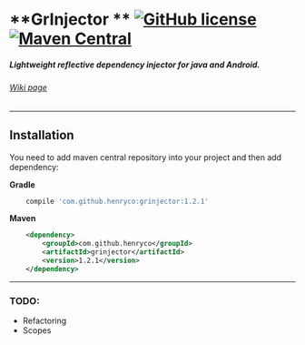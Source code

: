 # **GrInjector **  [![GitHub license](https://img.shields.io/badge/license-MIT-yellow.svg)](https://raw.githubusercontent.com/henryco/GrInjector/master/LICENSE)  [![Maven Central](https://img.shields.io/maven-central/v/com.github.henryco/grinjector.svg)](http://repo1.maven.org/maven2/com/github/henryco/grinjector/)  
##### Lightweight reflective dependency injector for java and Android.
###### [Wiki page](https://bitbucket.org/tinder-samurai/grinjector/wiki/)
  
  ____
  
## Installation 
You need to add maven central repository into your project and then add dependency:  
  
  
**Gradle**  
```Groovy
    compile 'com.github.henryco:grinjector:1.2.1'
```  
**Maven**  
```XML
    <dependency>
        <groupId>com.github.henryco</groupId>
        <artifactId>grinjector</artifactId>
        <version>1.2.1</version>
    </dependency>
```

____

### TODO: 

* Refactoring
* Scopes
